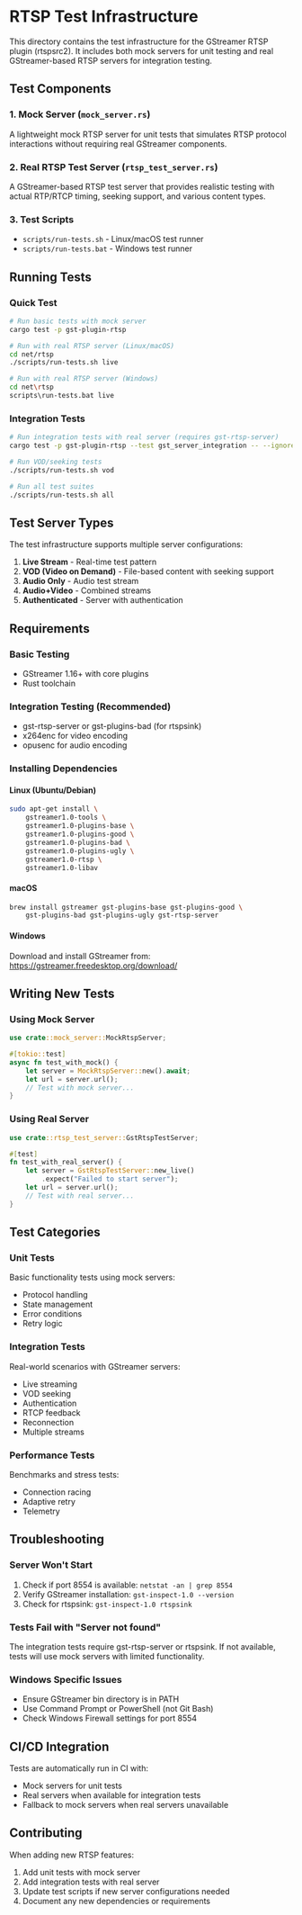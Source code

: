 # RTSP Test Infrastructure

This directory contains the test infrastructure for the GStreamer RTSP plugin (rtspsrc2). It includes both mock servers for unit testing and real GStreamer-based RTSP servers for integration testing.

## Test Components

### 1. Mock Server (`mock_server.rs`)
A lightweight mock RTSP server for unit tests that simulates RTSP protocol interactions without requiring real GStreamer components.

### 2. Real RTSP Test Server (`rtsp_test_server.rs`)
A GStreamer-based RTSP test server that provides realistic testing with actual RTP/RTCP timing, seeking support, and various content types.

### 3. Test Scripts
- `scripts/run-tests.sh` - Linux/macOS test runner
- `scripts/run-tests.bat` - Windows test runner

## Running Tests

### Quick Test
```bash
# Run basic tests with mock server
cargo test -p gst-plugin-rtsp

# Run with real RTSP server (Linux/macOS)
cd net/rtsp
./scripts/run-tests.sh live

# Run with real RTSP server (Windows)
cd net\rtsp
scripts\run-tests.bat live
```

### Integration Tests
```bash
# Run integration tests with real server (requires gst-rtsp-server)
cargo test -p gst-plugin-rtsp --test gst_server_integration -- --ignored

# Run VOD/seeking tests
./scripts/run-tests.sh vod

# Run all test suites
./scripts/run-tests.sh all
```

## Test Server Types

The test infrastructure supports multiple server configurations:

1. **Live Stream** - Real-time test pattern
2. **VOD (Video on Demand)** - File-based content with seeking support
3. **Audio Only** - Audio test stream
4. **Audio+Video** - Combined streams
5. **Authenticated** - Server with authentication

## Requirements

### Basic Testing
- GStreamer 1.16+ with core plugins
- Rust toolchain

### Integration Testing (Recommended)
- gst-rtsp-server or gst-plugins-bad (for rtspsink)
- x264enc for video encoding
- opusenc for audio encoding

### Installing Dependencies

#### Linux (Ubuntu/Debian)
```bash
sudo apt-get install \
    gstreamer1.0-tools \
    gstreamer1.0-plugins-base \
    gstreamer1.0-plugins-good \
    gstreamer1.0-plugins-bad \
    gstreamer1.0-plugins-ugly \
    gstreamer1.0-rtsp \
    gstreamer1.0-libav
```

#### macOS
```bash
brew install gstreamer gst-plugins-base gst-plugins-good \
    gst-plugins-bad gst-plugins-ugly gst-rtsp-server
```

#### Windows
Download and install GStreamer from: https://gstreamer.freedesktop.org/download/

## Writing New Tests

### Using Mock Server
```rust
use crate::mock_server::MockRtspServer;

#[tokio::test]
async fn test_with_mock() {
    let server = MockRtspServer::new().await;
    let url = server.url();
    // Test with mock server...
}
```

### Using Real Server
```rust
use crate::rtsp_test_server::GstRtspTestServer;

#[test]
fn test_with_real_server() {
    let server = GstRtspTestServer::new_live()
        .expect("Failed to start server");
    let url = server.url();
    // Test with real server...
}
```

## Test Categories

### Unit Tests
Basic functionality tests using mock servers:
- Protocol handling
- State management
- Error conditions
- Retry logic

### Integration Tests
Real-world scenarios with GStreamer servers:
- Live streaming
- VOD seeking
- Authentication
- RTCP feedback
- Reconnection
- Multiple streams

### Performance Tests
Benchmarks and stress tests:
- Connection racing
- Adaptive retry
- Telemetry

## Troubleshooting

### Server Won't Start
1. Check if port 8554 is available: `netstat -an | grep 8554`
2. Verify GStreamer installation: `gst-inspect-1.0 --version`
3. Check for rtspsink: `gst-inspect-1.0 rtspsink`

### Tests Fail with "Server not found"
The integration tests require gst-rtsp-server or rtspsink. If not available, tests will use mock servers with limited functionality.

### Windows Specific Issues
- Ensure GStreamer bin directory is in PATH
- Use Command Prompt or PowerShell (not Git Bash)
- Check Windows Firewall settings for port 8554

## CI/CD Integration

Tests are automatically run in CI with:
- Mock servers for unit tests
- Real servers when available for integration tests
- Fallback to mock servers when real servers unavailable

## Contributing

When adding new RTSP features:
1. Add unit tests with mock server
2. Add integration tests with real server
3. Update test scripts if new server configurations needed
4. Document any new dependencies or requirements